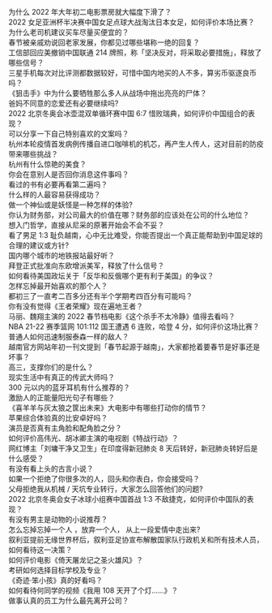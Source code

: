 为什么 2022 年大年初二电影票房就大幅度下滑了？  
2022 女足亚洲杯半决赛中国女足点球大战淘汰日本女足，如何评价本场比赛？  
为什么老司机建议买车尽量买便宜的？  
春节被亲戚劝说回老家发展，你都见过哪些堪称一绝的回复？  
工信部回应美撤销中国联通 214 牌照，称「坚决反对，将采取必要措施」，释放了哪些信号？  
三星手机每次对比评测都数据较好，可惜中国内地买的人不多，算劣币驱逐良币吗？  
《狙击手》中为什么要牺牲那么多人从战场中拖出亮亮的尸体？  
爸妈不同意的恋爱还有必要继续吗?  
2022 北京冬奥会冰壶混双单循环赛中国 6:7 惜败瑞典，如何评价中国组合的表现？  
可以分享一下自己特别喜欢的文案吗？  
杭州本轮疫情首发病例传播自进口咖啡机的机芯，再产生人传人，这对目前的防疫带来哪些挑战？  
杭州有什么惊艳的美食？  
你会在意别人是否回你消息这件事吗？  
看过的书有必要再看第二遍吗？  
什么样的人最容易获得成功？  
做一个神仙或是妖怪是一种怎样的体验?  
你认为财务部，对公司最大的价值在哪？财务部的应该处在公司的什么地位？  
想入门哲学，直接从尼采的原著开始会不会不妥？  
看了男足 1:3 耻负越南，心中无比难受，你能否提出一个真正能帮助到中国足球的合理的建议或方针?  
国内哪个城市的地铁报站最好听？  
拜登正式批准向东欧增派美军，释放了什么信号？  
如何看待美国政坛关于「反华和反俄哪个更有利于美国」的争议？  
怎样忘掉最开始喜欢的那个人？  
都初三了一直考二百多分还有半个学期考四百分有可能吗？  
你有没有觉得《王者荣耀》现在遍地王者？  
马丽、魏翔主演的 2022 春节档电影《这个杀手不太冷静》值得去看吗？  
NBA 21-22 赛季篮网 101:112 国王遭遇 6 连败，哈登 4 分，如何评价这场比赛？  
普通人如何迅速制服泰森一样的敌人？  
越南官方网站年初一刊文提到「春节起源于越南」，大家都抢着要春节是好事还是坏事？  
高三，支撑你们的是什么？  
现实生活中有真正的传武大师吗？  
300 元以内的蓝牙耳机有什么推荐的？  
激励人的正能量阳光句子有哪些？  
《喜羊羊与灰太狼之筐出未来》大电影中有哪些打动你的情节？  
苹果综合体验真的比安卓好吗？  
演员是否真有主角脸和配角脸之分？  
如何评价高伟光、胡冰卿主演的电视剧《特战行动》？  
网红博主「刘墉干净又卫生」在印度得新冠肺炎 8 天后转好，新冠肺炎转好后是什么感受？  
有没有看上头的古言小说？  
如果一个拒绝了你很多次的人，回头和你表白，你会接受吗？  
父母拒绝我从机械 / 天坑专业转行，大家怎么回答他们的问题?  
2022 北京冬奥会女子冰球小组赛中国首战 1:3 不敌捷克，如何评价中国队的表现？  
有没有男主是动物的小说推荐？  
怎么忘掉忘掉一个人 ，放弃一个人， 从上一段爱情中走出来?  
叙利亚提前无缘世界杯后，叙利亚足协宣布解散国家队行政机关和所有技术人员，如何看待这一决策？  
如何评价电影《倚天屠龙记之圣火雄风》？  
考研如何选择目标学校及专业？  
《奇迹·笨小孩》真的好看吗？  
如何看待何同学的视频《我用 108 天开了个灯......》？  
做事认真的员工为什么最先离开公司？  

